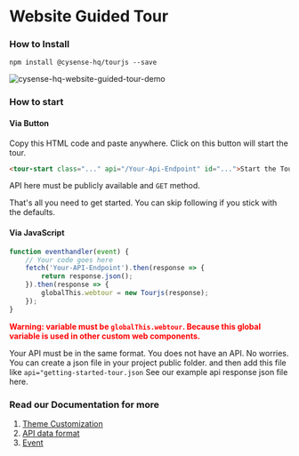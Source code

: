 # Website Guided Tour

### How to Install
``` 
npm install @cysense-hq/tourjs --save
```
![cysense-hq-website-guided-tour-demo](https://user-images.githubusercontent.com/6059541/217733066-6ed7759e-d288-4e40-9e49-83715de982e0.gif)


### How to start
#### Via Button
Copy this HTML code and paste anywhere. Click on this button will start the tour.
```html
<tour-start class="..." api="/Your-Api-Endpoint" id="...">Start the Tour</tour-start>
```
API here must be publicly available and `GET` method. 

That's all you need to get started. You can skip following if you stick with the defaults.

#### Via JavaScript
```javascript
function eventhandler(event) {
    // Your code goes here
    fetch('Your-API-Endpoint').then(response => {
        return response.json();
    }).then(response => {
        globalThis.webtour = new Tourjs(response);
    });
}
```
**<font color="red">Warning: variable must be `globalThis.webtour`. Because this global variable is used in other custom web components.</font>**

Your API must be in the same format.
You does not have an API. No worries. You can create a json file in your project public folder. 
and then add this file like `api="getting-started-tour.json`
See our example api response json file here.

### Read our Documentation for more
1. [Theme Customization](Theme.md)
2. [API data format](APIFormat.md)
3. [Event](Event.md)



